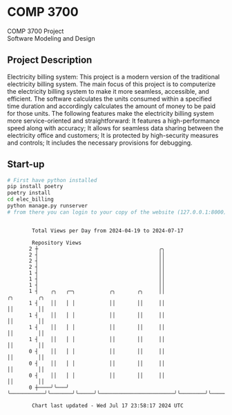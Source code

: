 # COMP 3700
COMP 3700 Project  
Software Modeling and Design
## Project Description
Electricity billing system: This project is a modern version of the traditional electricity billing system. The main focus of this project is to computerize the electricity billing system to make it more seamless, accessible, and efficient. The software calculates the units consumed within a specified time duration and accordingly calculates the amount of money to be paid for those units. The following features make the electricity billing system more service-oriented and straightforward: It features a high-performance speed along with accuracy; It allows for seamless data sharing between the electricity office and customers; It is protected by high-security measures and controls; It includes the necessary provisions for debugging.

## Start-up
```bash
# First have python installed
pip install poetry
poetry install
cd elec_billing
python manage.py runserver
# from there you can login to your copy of the website (127.0.0.1:8000), default creds are admin/admin
```

```

        Total Views per Day from 2024-04-19 to 2024-07-17

        Repository Views
       2 ┼                                       ╭╮
       2 ┤                                       ││
       2 ┤                                       ││
       2 ┤                                       ││
       1 ┤                                       ││
       1 ┤                                       ││
       1 ┤                                       ││
       1 ┤    ╭╮   ╭─╮           ╭╮       ╭╮     ││                        ╭╮        ╭╮
       1 ┤    ││   │ │           ││       ││     ││                        ││        ││
       1 ┤    ││   │ │           ││       ││     ││                        ││        ││
       1 ┤    ││   │ │           ││       ││     ││                        ││        ││
       1 ┤    ││   │ │           ││       ││     ││                        ││        ││
       0 ┤    ││   │ │           ││       ││     ││                        ││        ││
       0 ┤    ││   │ │           ││       ││     ││                        ││        ││
       0 ┤    ││   │ │           ││       ││     ││                        ││        ││
       0 ┼────╯╰───╯ ╰───────────╯╰───────╯╰─────╯╰────────────────────────╯╰────────╯╰────────────

        Chart last updated - Wed Jul 17 23:58:17 2024 UTC
        
```
